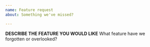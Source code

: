 ```yaml
---
name: Feature request
about: Something we've missed?

---
```


**DESCRIBE THE FEATURE YOU WOULD LIKE**
What feature have we forgotten or overlooked?
